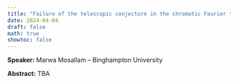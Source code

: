 ```yaml
---
title: "Failure of the telescopic conjecture in the chromatic Fourier transform"
date: 2024-04-04
draft: false
math: true
showtoc: false
---
```


**Speaker:** Marwa Mosallam – Binghampton University

**Abstract:** TBA



<style>body {text-align: justify}</style>